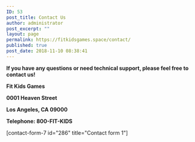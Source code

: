 ```yaml
---
ID: 53
post_title: Contact Us
author: administrator
post_excerpt: ""
layout: page
permalink: https://fitkidsgames.space/contact/
published: true
post_date: 2018-11-10 08:38:41
---
```

<p><strong>If you have any questions or need technical support, please feel free to contact us!</strong></p>
<p></p>
<p><strong>Fit Kids Games&nbsp;</strong></p>
<p><strong>0001 Heaven Street</strong></p>
<p><strong>Los Angeles, CA 09000</strong></p>
<p><strong>Telephone: 800-FIT-KIDS</strong></p>
<p></p>
<p>[contact-form-7 id="286" title="Contact form 1"]</p>
<p></p>
<p></p>

<!-- wp:columns -->
<div class="wp-block-columns has-2-columns"><!-- wp:column -->
<div class="wp-block-column"><!-- wp:paragraph -->
<p></p>
<!-- /wp:paragraph --></div>
<!-- /wp:column -->

<!-- wp:column -->
<div class="wp-block-column"></div>
<!-- /wp:column --></div>
<!-- /wp:columns -->